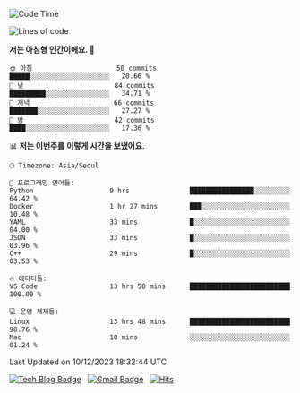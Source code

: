 <!-- ### Hi there 👋 -->

<!--
**dnchoi/dnchoi** is a ✨ _special_ ✨ repository because its `README.md` (this file) appears on your GitHub profile.

Here are some ideas to get you started:

- 🔭 I’m currently working on ...
- 🌱 I’m currently learning ...
- 👯 I’m looking to collaborate on ...
- 🤔 I’m looking for help with ...
- 💬 Ask me about ...
- 📫 How to reach me: ...
- 😄 Pronouns: ...
- ⚡ Fun fact: ...
-->

<!--START_SECTION:waka-->
![Code Time](http://img.shields.io/badge/Code%20Time-944%20hrs%2027%20mins-blue)

![Lines of code](https://img.shields.io/badge/%EC%A0%80%EB%8A%94%20%EC%97%AC%ED%83%9C%EA%B9%8C%EC%A7%80%20-356.3%20thousand%20%EC%A4%84%EC%9D%98%20%EC%BD%94%EB%93%9C%EB%A5%BC%20%EC%9E%91%EC%84%B1%ED%96%88%EC%96%B4%EC%9A%94.-blue)

**저는 아침형 인간이에요. 🐤** 

```text
🌞 아침                     50 commits          █████░░░░░░░░░░░░░░░░░░░░   20.66 % 
🌆 낮　                     84 commits          █████████░░░░░░░░░░░░░░░░   34.71 % 
🌃 저녁                     66 commits          ███████░░░░░░░░░░░░░░░░░░   27.27 % 
🌙 밤　                     42 commits          ████░░░░░░░░░░░░░░░░░░░░░   17.36 % 
```


📊 **저는 이번주를 이렇게 시간을 보냈어요.** 

```text
🕑︎ Timezone: Asia/Seoul

💬 프로그래밍 언어들: 
Python                   9 hrs               ████████████████░░░░░░░░░   64.42 % 
Docker                   1 hr 27 mins        ███░░░░░░░░░░░░░░░░░░░░░░   10.48 % 
YAML                     33 mins             █░░░░░░░░░░░░░░░░░░░░░░░░   04.00 % 
JSON                     33 mins             █░░░░░░░░░░░░░░░░░░░░░░░░   03.96 % 
C++                      29 mins             █░░░░░░░░░░░░░░░░░░░░░░░░   03.53 % 

🔥 에디터들: 
VS Code                  13 hrs 58 mins      █████████████████████████   100.00 % 

💻 운영 체제들: 
Linux                    13 hrs 48 mins      █████████████████████████   98.76 % 
Mac                      10 mins             ░░░░░░░░░░░░░░░░░░░░░░░░░   01.24 % 
```


 Last Updated on 10/12/2023 18:32:44 UTC
<!--END_SECTION:waka-->


[![Tech Blog Badge](http://img.shields.io/badge/-Tech%20blog-black?style=flat-square&logo=github&link=https://zzsza.github.io/)](https://dnchoi.github.io/)
&nbsp;
[![Gmail Badge](https://img.shields.io/badge/Gmail-d14836?style=flat-square&logo=Gmail&logoColor=white&link=mailto:snugyun01@gmail.com)](mailto:dongnyeokc@gmail.com)
&nbsp;
[![Hits](https://hits.seeyoufarm.com/api/count/incr/badge.svg?url=https%3A%2F%2Fgithub.com%2Fgjbae1212%2Fhit-counter&count_bg=%233D7CC8&title_bg=%23555555&icon=&icon_color=%23E7E7E7&title=hits&edge_flat=false)](https://hits.seeyoufarm.com)
<!-- 
![Anurag's github stats](https://github-readme-stats.vercel.app/api?username=dnchoi&show_icons=true&theme=tokyonight)
&nbsp;
![Top Langs](https://github-readme-stats.vercel.app/api/top-langs/?username=dnchoi&layout=compact&theme=tokyonight)
 -->
<div align='center'>
